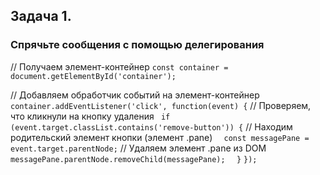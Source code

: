 ## Задача 1.   
###  Спрячьте сообщения с помощью делегирования  

// Получаем элемент-контейнер
`const container = document.getElementById('container');`

// Добавляем обработчик событий на элемент-контейнер
`container.addEventListener('click', function(event) {`
  // Проверяем, что кликнули на кнопку удаления
 ` if (event.target.classList.contains('remove-button')) {`
    // Находим родительский элемент кнопки (элемент .pane)
  `  const messagePane = event.target.parentNode;`
    // Удаляем элемент .pane из DOM
 `   messagePane.parentNode.removeChild(messagePane);`
`  }`
`}); `
